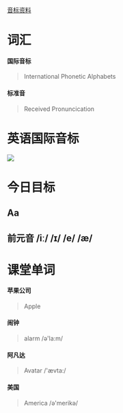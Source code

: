 
[音标资料](https://en-yinbiao.xiao84.com/yinbiaofayin/)

# 词汇 #


#### 国际音标 ####
> International Phonetic Alphabets 

#### 标准音 ####
> Received Pronuncication

# 英语国际音标 #
![](http://i.xiao84.com/allimg/150518/1-15051R35640154.jpg)



# 今日目标 #

## Aa ##

## 前元音 /iː/ /ɪ/ /e/ /æ/ ##

# 课堂单词 #

#### 苹果公司 ####
> Apple 

#### 闹钟 ####
> alarm   /ə'la:m/

#### 阿凡达 ####
> Avatar /'ævta:/


#### 美国 ####
> America /ə'merikə/




